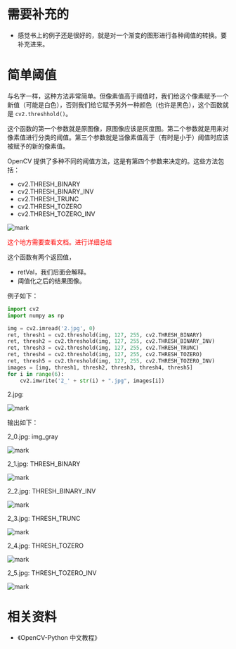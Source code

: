 # 需要补充的

- 感觉书上的例子还是很好的，就是对一个渐变的图形进行各种阈值的转换。要补充进来。


# 简单阈值


与名字一样，这种方法非常简单。但像素值高于阈值时，我们给这个像素赋予一个新值（可能是白色），否则我们给它赋予另外一种颜色（也许是黑色），这个函数就是 `cv2.threshhold()`。

这个函数的第一个参数就是原图像，原图像应该是灰度图。第二个参数就是用来对像素值进行分类的阈值。第三个参数就是当像素值高于（有时是小于）阈值时应该被赋予的新的像素值。

OpenCV 提供了多种不同的阈值方法，这是有第四个参数来决定的。这些方法包括：

- cv2.THRESH_BINARY
- cv2.THRESH_BINARY_INV
- cv2.THRESH_TRUNC
- cv2.THRESH_TOZERO
- cv2.THRESH_TOZERO_INV

![mark](http://images.iterate.site/blog/image/20181216/5Layd1kJrIpR.png?imageslim)

<span style="color:red;">这个地方需要查看文档。进行详细总结</span>

这个函数有两个返回值，

- retVal，我们后面会解释。
- 阈值化之后的结果图像。


例子如下：

```py
import cv2
import numpy as np

img = cv2.imread('2.jpg', 0)
ret, thresh1 = cv2.threshold(img, 127, 255, cv2.THRESH_BINARY)
ret, thresh2 = cv2.threshold(img, 127, 255, cv2.THRESH_BINARY_INV)
ret, thresh3 = cv2.threshold(img, 127, 255, cv2.THRESH_TRUNC)
ret, thresh4 = cv2.threshold(img, 127, 255, cv2.THRESH_TOZERO)
ret, thresh5 = cv2.threshold(img, 127, 255, cv2.THRESH_TOZERO_INV)
images = [img, thresh1, thresh2, thresh3, thresh4, thresh5]
for i in range(6):
    cv2.imwrite('2_' + str(i) + ".jpg", images[i])
```

2.jpg:

![mark](http://images.iterate.site/blog/image/20181216/l1LV5Vd5jTpU.jpg?imageslim)

输出如下：


2_0.jpg: img_gray

![mark](http://images.iterate.site/blog/image/20181216/m6YD1R4iwNVu.jpg?imageslim)

2_1.jpg: THRESH_BINARY

![mark](http://images.iterate.site/blog/image/20181216/Sta0wbRNRDUq.jpg?imageslim)

2_2.jpg: THRESH_BINARY_INV

![mark](http://images.iterate.site/blog/image/20181216/482LX2uidE90.jpg?imageslim)

2_3.jpg: THRESH_TRUNC

![mark](http://images.iterate.site/blog/image/20181216/0Xoj8YAlqnCe.jpg?imageslim)

2_4.jpg: THRESH_TOZERO

![mark](http://images.iterate.site/blog/image/20181216/deeex9ty1mRS.jpg?imageslim)

2_5.jpg: THRESH_TOZERO_INV


![mark](http://images.iterate.site/blog/image/20181216/RWpKM4FEWuoQ.jpg?imageslim)





# 相关资料

- 《OpenCV-Python 中文教程》

